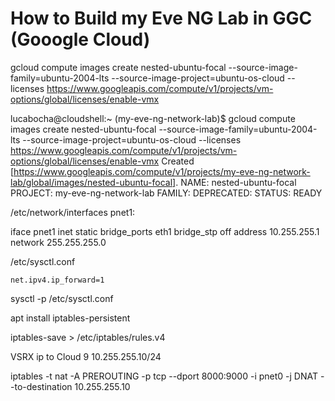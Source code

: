 # How to Build my Eve NG Lab in GGC (Gooogle Cloud)



gcloud compute images create nested-ubuntu-focal --source-image-family=ubuntu-2004-lts --source-image-project=ubuntu-os-cloud --licenses https://www.googleapis.com/compute/v1/projects/vm-options/global/licenses/enable-vmx

lucabocha@cloudshell:~ (my-eve-ng-network-lab)$ gcloud compute images create nested-ubuntu-focal --source-image-family=ubuntu-2004-lts --source-image-project=ubuntu-os-cloud --licenses https://www.googleapis.com/compute/v1/projects/vm-options/global/licenses/enable-vmx
Created [https://www.googleapis.com/compute/v1/projects/my-eve-ng-network-lab/global/images/nested-ubuntu-focal].
NAME: nested-ubuntu-focal
PROJECT: my-eve-ng-network-lab
FAMILY: 
DEPRECATED: 
STATUS: READY



/etc/network/interfaces
pnet1: 

iface pnet1 inet static
    bridge_ports eth1
    bridge_stp off
    address 10.255.255.1
    network 255.255.255.0

/etc/sysctl.conf 

    net.ipv4.ip_forward=1

sysctl -p /etc/sysctl.conf 

apt install iptables-persistent

iptables-save > /etc/iptables/rules.v4 


VSRX ip to Cloud 9 10.255.255.10/24 


iptables -t nat -A PREROUTING -p tcp --dport 8000:9000 -i pnet0 -j DNAT --to-destination 10.255.255.10
